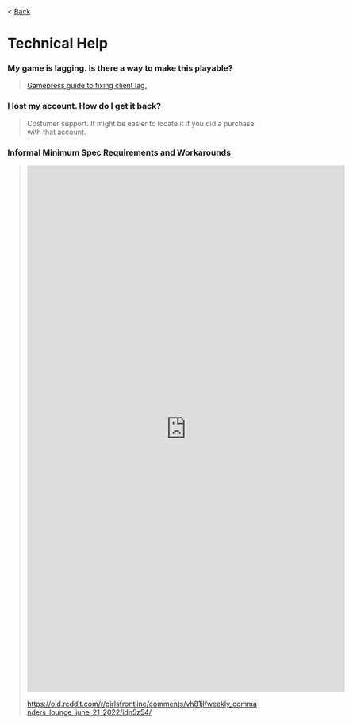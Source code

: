< [Back](mainpage)

# Technical Help

### My game is lagging. Is there a way to make this playable?

> [Gamepress guide to fixing client lag.](https://gamepress.gg/girlsfrontline/fixing-gfl-client-lag-possible-workarounds)

### I lost my account. How do I get it back?

> Costumer support. It might be easier to locate it if you did a purchase with that account.

### Informal Minimum Spec Requirements and Workarounds

> <iframe id="reddit-embed" src="https://www.redditmedia.com/r/girlsfrontline/comments/tejuwb/weekly_commanders_lounge_march_15_2022/i0wr7x1/?depth=1&amp;showmore=false&amp;embed=true&amp;showmedia=false&amp;theme=dark" sandbox="allow-scripts allow-same-origin allow-popups" style="border: none;" height="1062" width="640" scrolling="no"></iframe>
>
> <https://old.reddit.com/r/girlsfrontline/comments/vh81jl/weekly_commanders_lounge_june_21_2022/idn5z54/>